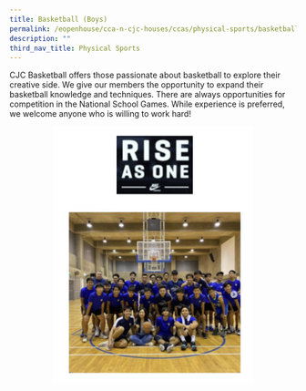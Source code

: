 ```yaml
---
title: Basketball (Boys)
permalink: /eopenhouse/cca-n-cjc-houses/ccas/physical-sports/basketball-boys/
description: ""
third_nav_title: Physical Sports
---
```

CJC Basketball offers those passionate about basketball to explore their creative side. We give our members the opportunity to expand their basketball knowledge and techniques. There are always opportunities for competition in the National School Games. While experience is preferred, we welcome anyone who is willing to work hard!

<style>  
img {  
  display: block;  
  margin-left: auto;  
  margin-right: auto;  
}  
</style>  
<img style="width:70%;" alt="CJC basketball (boys)" src="/images/cjc%20basketball%20boys.JPG">